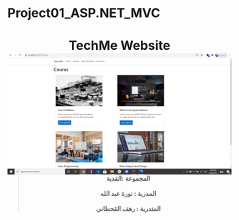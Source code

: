 # Project01_ASP.NET_MVC


<h1 align="center">
 
  TechMe Website
  <img src="image (2).png"
     alt="Markdown Monster icon"
     style="float: left; margin-right: 10px;" />
  
</h1>
<br><br>



> ####  <div align="center"> المجموعة :القدية   <br><br> المدربة : نورة عبد الله<br><br>المتدربة :  رهف القحطاني </div>

